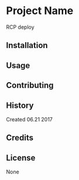 # Project Name

RCP deploy

## Installation

## Usage

## Contributing

## History

Created 06.21 2017

## Credits


## License

None

